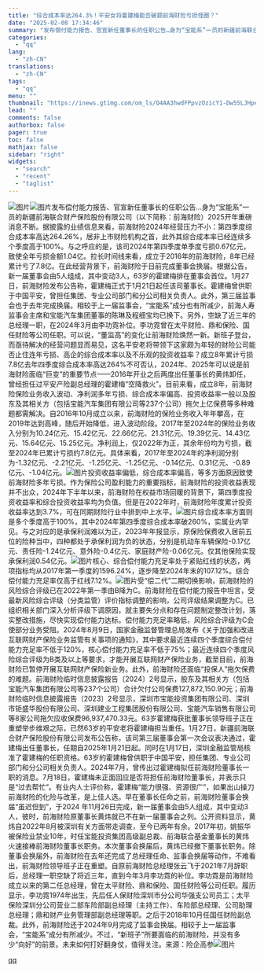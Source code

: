 ```yaml
---
title: "综合成本率达264.3%！平安女将霍建梅能否破题前海财险亏损怪圈？"
date: "2025-02-08 17:34:46"
summary: "发布偿付能力报告、官宣新任董事长的任职公告…身为“宝能系”一员的新疆前海联合财产保险股份有限公司（以..."
categories:
  - "qq"
lang:
  - "zh-CN"
translations:
  - "zh-CN"
tags:
  - "qq"
menu: ""
thumbnail: "https://inews.gtimg.com/om_ls/O4AA3hwdFPpvzOzicY1-Dw55LJHpeZgxGYHOW3Jwjm9OoAA_640360/0"
lead: ""
comments: false
authorbox: false
pager: true
toc: false
mathjax: false
sidebar: "right"
widgets:
  - "search"
  - "recent"
  - "taglist"
---
```


![图片](https://inews.gtimg.com/om_bt/GEKkGR1vrklNNCBt_9W5dFIHSJ71dRLOBavkBFtV_C4FgAA/0)![图片](https://inews.gtimg.com/om_bt/OhFa-q5qlA2Pq2nNYJhXks-pVena6U9hvS9KwGrzvVisIAA/641)发布偿付能力报告、官宣新任董事长的任职公告…身为“宝能系”一员的新疆前海联合财产保险股份有限公司（以下简称：前海财险）2025开年重磅消息不断。据披露的业绩信息来看，前海财险2024年经营压力不小：第四季度综合成本率高达264.26%，居非上市财险机构之首，此外其综合成本率已经连续多个季度高于100%。与之呼应的是，该司2024年第四季度单季度亏损0.67亿元，致使全年亏损金额1.04亿。拉长时间线来看，成立于2016年的前海财险，8年已经累计亏了7.8亿。在此经营背景下，前海财险于日前完成董事会换届。根据公告，新一届董事会由5人组成，其中变动3人，63岁的霍建梅排在董事会首位。1月27日，前海财险发布公告称，霍建梅正式于1月21日起任该司董事长。霍建梅曾供职于中国平安，曾担任集团、专业公司部门和分公司相关负责人。此外，第三届监事会也于去年完成换届。相较于上一届监事会，“宝能系”成分也有所减少，前海人寿监事会主席和宝能汽车集团董事的陈琳及程细宝均已换下。另外，空缺了近三年的总经理一职，在2024年3月由李功霓补位。李功霓曾在太平财险、鼎和保险、国任财险等公司任职。可以说，“董监高”的变化让前海财险焕然一新。新班子登台，而亟待解决的经营问题显而易见，这名平安老将带领下这家颇为年轻的财险公司能否止住连年亏损、高企的综合成本率以及不乐观的投资收益率？成立8年累计亏损7.8亿去年四季度综合成本率高达264%不可否认，2024年、2025年可以说是前海财险面临“巨变”的重要节点——2016年开业之后两度出任董事长的黄炜卸任，曾经担任过平安产险副总经理的霍建梅“空降救火”。目前来看，成立8年，前海财险保险业务收入波动、净利润多年亏损、综合成本率偏高、投资收益率一般以及股东及其相关方（包括宝能汽车集团有限公司等237个公司）拖欠上亿保费等多种难题都需解决。自2016年10月成立以来，前海财险的保险业务收入年年攀高，在2019年达到高峰，随后开始降低，进入波动阶段。2017年至2024年的保险业务收入分别为10.24亿元、15.42亿元、22.66亿元、21.31亿元、19.39亿元、14.43亿元、15.64亿元、15.25亿元。净利润上，仅2022年为正，其余年份均为亏损，截至2024年已累计亏损约7.8亿元。具体来看，2017年至2024年的净利润分别为-1.32亿元、-2.21亿元、-1.25亿元、-1.25亿元、-0.14亿元、0.31亿元、-0.89亿元、-1.04亿元。![图片](https://inews.gtimg.com/om_bt/OGfD_3Kz_UIZI4W-ch8c8JgpTNiR-2WaEELa_T8YmqK70AA/641)投资收益率偏低，综合成本率偏高，等多方面原因致使前海财险多年亏损。作为保险公司盈利能力的重要指标，前海财险的投资收益表现并不出众，2024年下半年以来，前海财险在权益市场回暖的背景下，第四季度投资收益率和综合投资收益率均为负值。但是在2022年时，前海财险年度累计投资收益率达到3.7%，可在同期财险行业中排到中上水平。![图片](https://inews.gtimg.com/om_bt/OMJrHKhSIzfrVifefSiQ_d9_kyDLtxjsfhKGUYwJIRonwAA/641)综合成本率方面则是多个季度高于100%，其中2024年第四季度综合成本率破260%，实属业内罕见。与之对应的是承保利润难以为正，2023年年报显示，原保险保费收入居前五位的险种当中，四种都处于承保利润为负的状态，分别是机动车车辆保险-0.17亿元、责任险-1.24亿元、意外险-0.4亿元、家庭财产险-0.06亿元。仅其他保险实现承保利润0.54亿元。![图片](https://inews.gtimg.com/om_bt/OuHFDYQxRr7r8c_lZYkpr6gvRYGTa_LJRVHvInC8K_YnEAA/641)核心、综合偿付能力充足率处于紧贴红线的状态，两项指标均从2017年第一季度的1596.24%，逐步降至2024年末的107.12%。综合偿付能力充足率仅高于红线7.12%。![图片](https://inews.gtimg.com/om_bt/OWsuORteynst3SZ5vuX1qtXOdrStOeXmFBqEd-2_FN_xUAA/641)受“偿二代”二期切换影响，前海财险的风险综合评级已在2022年第一季由B降为C。前海财险在偿付能力报告中坦言，受最新风险综合评级（分类监管）评价指标调整的影响，公司评级结果调整为C。已组织相关部门深入分析评级下调原因，就主要失分点和存在问题制定整改计划，落实整改措施，尽快实现偿付能力达标。偿付能力充足率略低，风险综合评级为C会使部分业务受阻。2024年8月9日，国家金融监督管理总局发布《关于加强和改进互联网财产保险业务监管有关事项的通知》，其中要求最近连续四个季度综合偿付能力充足率不低于120%，核心偿付能力充足率不低于75%；最近连续四个季度风险综合评级为B类及以上等要求，才能开展互联网财产保险业务，截至目前，前海财险已暂停开展互联网财产保险新业务。此外，前海财险还面临“投保人”拖欠保费的难题。前海财险临时信息披露报告〔2024〕2号显示，股东及其相关方（包括宝能汽车集团有限公司等237个公司）合计欠付公司保费127,872,150.90元；前海财险临时信息披露报告〔2023〕2号显示，深圳市宝能投资集团有限公司、深圳市钜盛华股份有限公司、深圳建业工程集团股份有限公司、宝能汽车销售有限公司等8家公司拖欠应收保费96,937,470.33元。63岁霍建梅获批董事长领导班子正在重塑举步维艰之际，已然63岁的平安老将霍建梅担当重任。1月27日，新疆前海联合财产保险股份有限公司发布公告称，该司第三届董事会第一次会议表决通过，霍建梅出任董事长，任期自2025年1月21日起。同时在1月17日，深圳金融监管局核准了霍建梅的任职资格。63岁的霍建梅曾供职于中国平安，担任集团、专业公司部门和分公司相关负责人。2024年7月，曾传出过霍建梅拟任前海财险董事长一职的消息。7月18日，霍建梅未正面回应是否将担任前海财险董事长，并表示只是“过去帮忙”。有业内人士评价称，霍建梅“能力很强、资源很广”，如果出山操刀前海财险的化险与改革，是上佳人选。早在董事长任命之前，前海财险董事会换届“虽迟但到”，于2024 年11月26日完成，新一届董事会由5人组成，其中变动3人，彼时，前海财险原董事长黄炜就已不在新一届董事会之列。公开资料显示，黄炜自2022年8月被深圳有关方面带走调查，至今已两年有余。2017年初，姚振华被保险业禁业10年，时任宝能投资集团高级副总裁、前海联合基金董事长的黄炜火速接棒前海财险董事长职务。本次董事会换届后，黄炜已经撤下董事长职务。除董事会换届外，前海财险在去年还完成了总经理任命、监事会换届等动作，不难看出，前海财险领导班子正在重塑。自原前海财险总经理张云飞于2021年7月辞职后，总经理一职空缺了将近三年，直到今年3月李功霓的补位。李功霓是前海财险成立以来的第二任总经理，曾在太平财险、鼎和保险、国任财险等公司任职。履历显示，李功霓1974年出生，先后任人保财险深圳市分公司华强支公司员工；太平保险深圳分公司营业二部车险部副总经理（主持工作）、车险部总经理、公司助理总经理；鼎和财产业务管理部副总经理等职。之后于2018年10月任国任财险副总裁。此外，前海财险还于2024年9月完成了监事会换届。相较于上一届监事会，“宝能系”成分有所减少。不过，“新班子”所要面临的前海财险，并没有多少“向好”的前景。未来如何打好翻身仗，值得关注。来源：险企高参![图片](https://inews.gtimg.com/om_bt/OkzEZPoPgmzO3iLZh2CLXkUZ5-QYwJ0uid6oqf7YnuLcYAA/641)

[qq](https://new.qq.com/rain/a/20250208A06IQY00)
